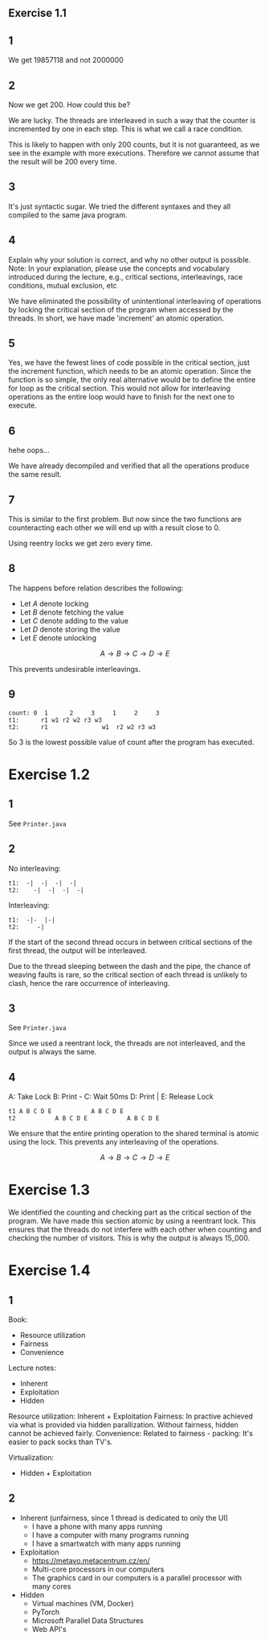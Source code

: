 ## Exercise 1.1

## 1

We get 19857118 and not 2000000

## 2

Now we get 200.
How could this be?

We are lucky. The threads are interleaved in such a way that the counter is incremented by one in each step. This is what we call a race condition.


This is likely to happen with only 200 counts, but it is not guaranteed, as we see in the example with more executions. Therefore we cannot assume that the result will be 200 every time.

## 3

It's just syntactic sugar. We tried the different syntaxes and they all compiled to the same java program.

## 4

Explain why your solution is correct, and why no other output is possible.
Note: In your explanation, please use the concepts and vocabulary introduced during the lecture, e.g., critical
sections, interleavings, race conditions, mutual exclusion, etc

We have eliminated the possibility of unintentional interleaving of operations by locking the critical section of the program when accessed by the threads. In short, we have made 'increment' an atomic operation.

## 5

Yes, we have the fewest lines of code possible in the critical section, just the increment function, which needs to be an atomic operation. Since the function is so simple, the only real alternative would be to define
the entire for loop as the critical section. This would not allow for interleaving operations as the entire loop would have to finish for the next one to execute.

## 6

hehe oops...

We have already decompiled and verified that all the operations produce the same result.

## 7

This is similar to the first problem. But now since the two functions are counteracting each other we will end up with a result close to 0.

Using reentry locks we get zero every time.

## 8

The happens before relation describes the following:

- Let $A$ denote locking
- Let $B$ denote fetching the value
- Let $C$ denote adding to the value
- Let $D$ denote storing the value
- Let $E$ denote unlocking

$$A \rightarrow B \rightarrow C \rightarrow D \rightarrow E $$

This prevents undesirable interleavings.

## 9

```
count: 0  1      2     3     1     2     3
t1:      r1 w1 r2 w2 r3 w3
t2:      r1               w1  r2 w2 r3 w3
```
So 3 is the lowest possible value of count after the program has executed.

# Exercise 1.2

## 1

See `Printer.java`

## 2

No interleaving:
```
t1:  -|  -|  -|  -|
t2:    -|  -|  -|  -|
```

Interleaving:
```
t1:  -|-  |-|
t2:     -|
```

If the start of the second thread occurs in between critical sections of the first thread, the output will be interleaved.

Due to the thread sleeping between the dash and the pipe, the chance of weaving faults is rare, so the critical section of each thread is unlikely to clash, hence the rare occurrence of interleaving.


## 3

See `Printer.java`

Since we used a reentrant lock, the threads are not interleaved, and the output is always the same.

## 4

A: Take Lock
B: Print -
C: Wait 50ms
D: Print |
E: Release Lock


```
t1 A B C D E           A B C D E
t2           A B C D E           A B C D E
```
We ensure that the entire printing operation to the shared terminal is atomic using the lock.
This prevents any interleaving of the operations.

$$A \rightarrow B \rightarrow C \rightarrow D \rightarrow E $$

# Exercise 1.3

We identified the counting and checking part as the critical section of the program. We have made this section atomic by using a reentrant lock. This ensures that the threads do not interfere with each other when counting and checking the number of visitors. This is why the output is always 15_000.

# Exercise 1.4


## 1
Book:
- Resource utilization
- Fairness
- Convenience

Lecture notes:
- Inherent
- Exploitation
- Hidden

Resource utilization: Inherent + Exploitation
Fairness: In practive achieved via what is provided via hidden parallization. Without fairness, hidden cannot be achieved fairly.
Convenience: Related to fairness - packing: It's easier to pack socks than TV's.

Virtualization:
  - Hidden + Exploitation

## 2

- Inherent (unfairness, since 1 thread is dedicated to only the UI)
  - I have a phone with many apps running
  - I have a computer with many programs running
  - I have a smartwatch with many apps running
- Exploitation
  - https://metavo.metacentrum.cz/en/
  - Multi-core processors in our computers
  - The graphics card in our computers is a parallel processor with many cores
- Hidden
  - Virtual machines (VM, Docker)
  - PyTorch
  - Microsoft Parallel Data Structures
  - Web API's
